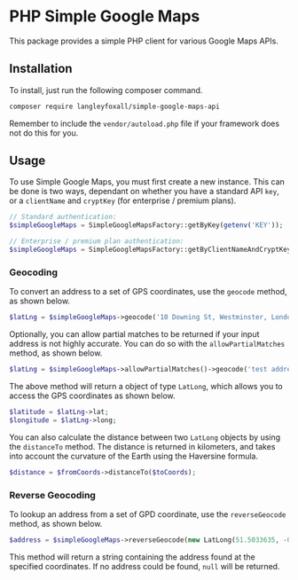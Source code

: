 # PHP Simple Google Maps

This package provides a simple PHP client for various Google Maps APIs.

## Installation
To install, just run the following composer command.

```bash
composer require langleyfoxall/simple-google-maps-api
```

Remember to include the `vendor/autoload.php` file if your framework does not do this for you.

## Usage

To use Simple Google Maps, you must first create a new instance. This can be done is two ways,
dependant on whether you have a standard API `key`, or a `clientName` and `cryptKey` (for enterprise
/ premium plans).

```php
// Standard authentication:
$simpleGoogleMaps = SimpleGoogleMapsFactory::getByKey(getenv('KEY'));

// Enterprise / premium plan authentication:
$simpleGoogleMaps = SimpleGoogleMapsFactory::getByClientNameAndCryptKey(getenv('CLIENT_NAME'), getenv('CRYPT_KEY'));
```

### Geocoding

To convert an address to a set of GPS coordinates, use the `geocode` method, as shown below.

```php
$latLng = $simpleGoogleMaps->geocode('10 Downing St, Westminster, London SW1A UK');
```

Optionally, you can allow partial matches to be returned if your input address is not highly accurate. 
You can do so with the `allowPartialMatches` method, as shown below.

```php
$latLng = $simpleGoogleMaps->allowPartialMatches()->geocode('test address');
```

The above method will return a object of type `LatLong`, which allows you to access the GPS coordinates as
shown below.

```php
$latitude = $latLng->lat;
$longitude = $latLng->long;
``` 

You can also calculate the distance between two `LatLong` objects by using the `distanceTo` method. The
distance is returned in kilometers, and takes into account the curvature of the Earth using the Haversine
formula.

```php
$distance = $fromCoords->distanceTo($toCoords);
```

### Reverse Geocoding

To lookup an address from a set of GPD coordinate, use the `reverseGeocode` method, as shown below.

```php
$address = $simpleGoogleMaps->reverseGeocode(new LatLong(51.5033635, -0.1276248));
```

This method will return a string containing the address found at the specified coordinates. If no address
could be found, `null` will be returned.

